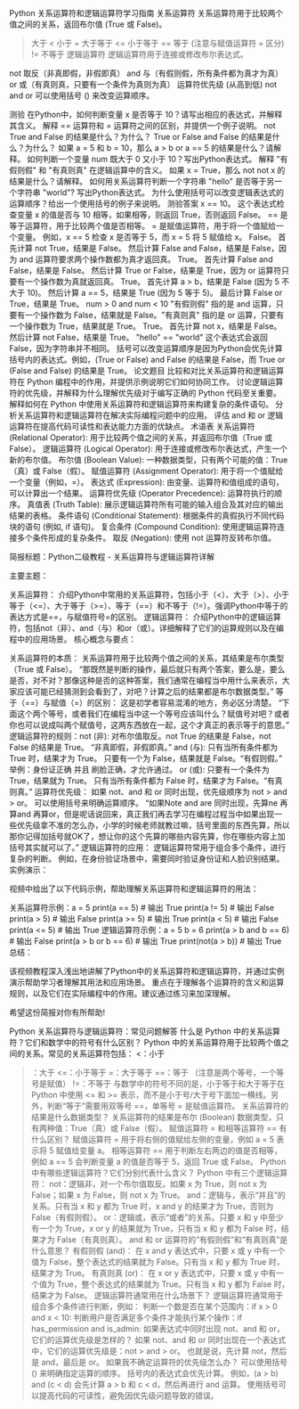 Python 关系运算符和逻辑运算符学习指南
关系运算符
关系运算符用于比较两个值之间的关系，返回布尔值 (True 或 False)。

> 大于
< 小于
>= 大于等于
<= 小于等于
== 等于 (注意与赋值运算符 = 区分)
!= 不等于
逻辑运算符
逻辑运算符用于连接或修改布尔表达式。

not 取反（非真即假，非假即真）
and 与（有假则假，所有条件都为真才为真）
or 或（有真则真，只要有一个条件为真则为真）
运算符优先级 (从高到低)
not
and
or
可以使用括号 () 来改变运算顺序。

测验
在Python中，如何判断变量 x 是否等于 10？请写出相应的表达式，并解释其含义。
解释 == 运算符和 = 运算符之间的区别，并提供一个例子说明。
not True and False 的结果是什么？为什么？
True or False and False 的结果是什么？为什么？
如果 a = 5 和 b = 10，那么 a > b or a == 5 的结果是什么？请解释。
如何判断一个变量 num 既大于 0 又小于 10？写出Python表达式。
解释 "有假则假" 和 "有真则真" 在逻辑运算中的含义。
如果 x = True，那么 not not x 的结果是什么？请解释。
如何用关系运算符判断一个字符串 "hello" 是否等于另一个字符串 "world"? 写出Python表达式。
为什么使用括号可以改变逻辑表达式的运算顺序？给出一个使用括号的例子来说明。
测验答案
x == 10。 这个表达式检查变量 x 的值是否与 10 相等，如果相等，则返回 True，否则返回 False。
== 是等于运算符，用于比较两个值是否相等。 = 是赋值运算符，用于将一个值赋给一个变量。 例如，x == 5 检查 x 是否等于 5，而 x = 5 将 5 赋值给 x。
False。 首先计算 not True，结果是 False。 然后计算 False and False，结果是 False，因为 and 运算符要求两个操作数都为真才返回真。
True。 首先计算 False and False，结果是 False。 然后计算 True or False，结果是 True，因为 or 运算符只要有一个操作数为真就返回真。
True。 首先计算 a > b，结果是 False (因为 5 不大于 10)。 然后计算 a == 5，结果是 True (因为 5 等于 5)。 最后计算 False or True，结果是 True。
num > 0 and num < 10
"有假则假" 指的是 and 运算，只要有一个操作数为 False，结果就是 False。"有真则真" 指的是 or 运算，只要有一个操作数为 True，结果就是 True。
True。 首先计算 not x，结果是 False。 然后计算 not False，结果是 True。
"hello" == "world" 这个表达式会返回False，因为字符串并不相同。
括号可以改变运算顺序是因为Python会优先计算括号内的表达式。例如，(True or False) and False 的结果是 False，而 True or (False and False) 的结果是 True。
论文题目
比较和对比关系运算符和逻辑运算符在 Python 编程中的作用，并提供示例说明它们如何协同工作。
讨论逻辑运算符的优先级，并解释为什么理解优先级对于编写正确的 Python 代码至关重要。
解释如何在 Python 中使用关系运算符和逻辑运算符来构建复杂的条件语句。
分析关系运算符和逻辑运算符在解决实际编程问题中的应用。
评估 and 和 or 逻辑运算符在提高代码可读性和表达能力方面的优缺点。
术语表
关系运算符 (Relational Operator): 用于比较两个值之间的关系，并返回布尔值（True 或 False）。
逻辑运算符 (Logical Operator): 用于连接或修改布尔表达式，产生一个新的布尔值。
布尔值 (Boolean Value): 一种数据类型，只有两个可能的值：True（真）或 False（假）。
赋值运算符 (Assignment Operator): 用于将一个值赋给一个变量（例如，=）。
表达式 (Expression): 由变量、运算符和值组成的语句，可以计算出一个结果。
运算符优先级 (Operator Precedence): 运算符执行的顺序。
真值表 (Truth Table): 展示逻辑运算符所有可能的输入组合及其对应的输出结果的表格。
条件语句 (Conditional Statement): 根据条件的真假执行不同代码块的语句 (例如, if 语句)。
复合条件 (Compound Condition): 使用逻辑运算符连接多个条件形成的复杂条件。
取反 (Negation): 使用 not 运算符反转布尔值。

简报标题：Python二级教程 - 关系运算符与逻辑运算符详解

主要主题：

关系运算符： 介绍Python中常用的关系运算符，包括小于（<）、大于（>）、小于等于（<=）、大于等于（>=）、等于（==）和不等于（!=）。强调Python中等于的表达方式是==，与赋值符号=的区别。
逻辑运算符： 介绍Python中的逻辑运算符，包括not（非）、and（与）和or（或）。详细解释了它们的运算规则以及在编程中的应用场景。
核心概念与要点：

关系运算符的本质： 关系运算符用于比较两个值之间的关系，其结果是布尔类型（True 或 False）。
“那既然是判断的操作，最后就只有两个答案，要么是，要么是否，对不对？那像这种是否的这种答案，我们通常在编程当中用什么来表示，大家应该可能已经猜测到会看到了，对吧？计算之后的结果都是布尔数据类型。”
等于（==）与赋值（=）的区别： 这是初学者容易混淆的地方，务必区分清楚。
“下面这个两个等号，或者我们在编程当中这一个等号应该叫什么？赋值号对吧？或者你也可以说成叫两个赋值号，这两东西放在一起，这个才真正的表示等于的意思。”
逻辑运算符的规则：not (非): 对布尔值取反。not True 的结果是 False，not False 的结果是 True。 “非真即假，非假即真。”
and (与): 只有当所有条件都为 True 时，结果才为 True。 只要有一个为 False，结果就是 False。“有假则假。” 举例：身份证正确 并且 刷脸正确，才允许通过。
or (或): 只要有一个条件为 True，结果就为 True。 只有当所有条件都为 False 时，结果才为 False。“有真则真。”
运算符优先级： 如果 not、and 和 or 同时出现，优先级顺序为 not > and > or。 可以使用括号来明确运算顺序。
“如果Note and are 同时出现，先算ne 再算and 再算or，但是呢话说回来，真正我们再去学习在编程过程当中如果出现一些优先级拿不准的怎么办，小学的时候老师就教过嘛，括号里面的东西先算，所以那你记得加括号就OK了，想让你的这个先算的哪些内容先算，你在哪些内容上加括号其实就可以了。”
逻辑运算符的应用： 逻辑运算符常用于组合多个条件，进行复杂的判断。 例如，在身份验证场景中，需要同时验证身份证和人脸识别结果。
实例演示：

视频中给出了以下代码示例，帮助理解关系运算符和逻辑运算符的用法：

关系运算符示例：a = 5
print(a == 5)  # 输出 True
print(a != 5)  # 输出 False
print(a > 5)   # 输出 False
print(a >= 5)  # 输出 True
print(a < 5)   # 输出 False
print(a <= 5)  # 输出 True
逻辑运算符示例：a = 5
b = 6
print(a > b and b == 6)  # 输出 False
print(a > b or b == 6)   # 输出 True
print(not(a > b))       # 输出 True
总结：

该视频教程深入浅出地讲解了Python中的关系运算符和逻辑运算符，并通过实例演示帮助学习者理解其用法和应用场景。 重点在于理解各个运算符的含义和运算规则，以及它们在实际编程中的作用。建议通过练习来加深理解。

希望这份简报对你有所帮助!

Python 关系运算符与逻辑运算符：常见问题解答
什么是 Python 中的关系运算符？它们和数学中的符号有什么区别？
Python 中的关系运算符用于比较两个值之间的关系。常见的关系运算符包括：
<：小于
>：大于
<=：小于等于
>=：大于等于
==：等于 （注意是两个等号，一个等号是赋值）
!=：不等于
与数学中的符号不同的是，小于等于和大于等于在 Python 中使用 <= 和 >= 表示，而不是小于号/大于号下面加一横线。另外，判断“等于”需要用双等号 ==，单等号 = 是赋值运算符。
关系运算符的结果是什么数据类型？
关系运算符的结果是布尔 (Boolean) 数据类型，只有两种值：True（真）或 False（假）。
赋值运算符 = 和相等运算符 == 有什么区别？
赋值运算符 = 用于将右侧的值赋给左侧的变量，例如 a = 5 表示将 5 赋值给变量 a。 相等运算符 == 用于判断左右两边的值是否相等，例如 a == 5 会判断变量 a 的值是否等于 5，返回 True 或 False。
Python 中有哪些逻辑运算符？它们分别代表什么含义？
Python 中有三个逻辑运算符：
not：逻辑非，对一个布尔值取反。如果 x 为 True，则 not x 为 False；如果 x 为 False，则 not x 为 True。
and：逻辑与，表示“并且”的关系。只有当 x 和 y 都为 True 时，x and y 的结果才为 True，否则为 False（有假则假）。
or：逻辑或，表示“或者”的关系。只要 x 和 y 中至少有一个为 True，x or y 的结果就为 True，只有当 x 和 y 都为 False 时，结果才为 False（有真则真）。
and 和 or 运算符的“有假则假”和“有真则真”是什么意思？
有假则假 (and)： 在 x and y 表达式中，只要 x 或 y 中有一个值为 False，整个表达式的结果就为 False。只有当 x 和 y 都为 True 时，结果才为 True。
有真则真 (or)： 在 x or y 表达式中，只要 x 或 y 中有一个值为 True，整个表达式的结果就为 True。只有当 x 和 y 都为 False 时，结果才为 False。
逻辑运算符通常用在什么场景下？
逻辑运算符通常用于组合多个条件进行判断，例如：
判断一个数是否在某个范围内：if x > 0 and x < 10:
判断用户是否满足多个条件才能执行某个操作：if has_permission and is_admin:
如果表达式中同时出现 not、and 和 or，它们的运算优先级是怎样的？
如果 not、and 和 or 同时出现在一个表达式中，它们的运算优先级是：not > and > or。 也就是说，先计算 not，然后是 and，最后是 or。
如果我不确定运算符的优先级怎么办？
可以使用括号 () 来明确指定运算的顺序。 括号内的表达式会优先计算。 例如，(a > b) and (c < d) 会先计算 a > b 和 c < d，然后再进行 and 运算。 使用括号可以提高代码的可读性，避免因优先级问题导致的错误。